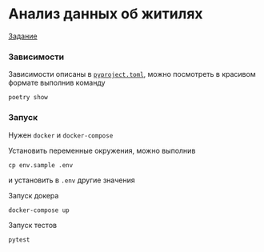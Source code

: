 # Анализ данных об житилях

[Задание](https://docviewer.yandex.ru/view/416117315/?*=K3i8NwnRdZXzGfsbhfQVy199ril7InVybCI6InlhLWRpc2stcHVibGljOi8vOHhSS3l5bXZVL0VsUGJCY3k1M3V1T043VEQzSEdrRU1TbGtEN0pXRWFweVFybTNadjhwVTRNMWJHL3RDRzlMSnEvSjZicG1SeU9Kb25UM1ZvWG5EYWc9PSIsInRpdGxlIjoiVEFTSy5wZGYiLCJub2lmcmFtZSI6ZmFsc2UsInVpZCI6IjQxNjExNzMxNSIsInRzIjoxNTY1MTYxMTIxMzE5LCJ5dSI6Ijg0MTA5NTMxMzE1NjQ2NjYxMTcifQ%3D%3D&nosw=1)

### Зависимости
Зависимости описаны в [`pyproject.toml`](web/pyproject.toml), можно посмотреть в красивом формате выполнив команду 
```
poetry show
```

### Запуск
Нужен `docker` и `docker-compose`

Установить переменные окружения, можно выполнив
```
cp env.sample .env
```
и установить в `.env` другие значения


Запуск докера 
```
docker-compose up
```

Запуск тестов

```
pytest
```